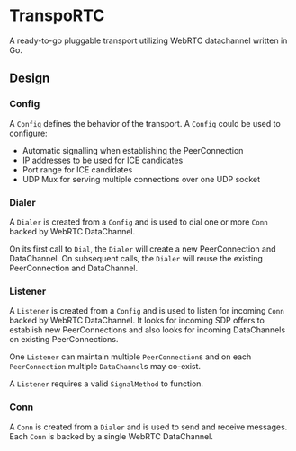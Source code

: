 # TranspoRTC

A ready-to-go pluggable transport utilizing WebRTC datachannel written in Go. 

## Design

### Config 

A `Config` defines the behavior of the transport. A `Config` could be used to configure: 

- Automatic signalling when establishing the PeerConnection
- IP addresses to be used for ICE candidates
- Port range for ICE candidates
- UDP Mux for serving multiple connections over one UDP socket

### Dialer 

A `Dialer` is created from a `Config` and is used to dial one or more `Conn` backed by WebRTC DataChannel.

On its first call to `Dial`, the `Dialer` will create a new PeerConnection and DataChannel. On subsequent calls, the `Dialer` will reuse the existing PeerConnection and DataChannel.

### Listener 

A `Listener` is created from a `Config` and is used to listen for incoming `Conn` backed by WebRTC DataChannel. It looks for incoming SDP offers to establish new PeerConnections and also looks for incoming DataChannels on existing PeerConnections.

One `Listener` can maintain multiple `PeerConnection`s and on each `PeerConnection` multiple `DataChannel`s may co-exist.

A `Listener` requires a valid `SignalMethod` to function. 

### Conn

A `Conn` is created from a `Dialer` and is used to send and receive messages. Each `Conn` is backed by a single WebRTC DataChannel.